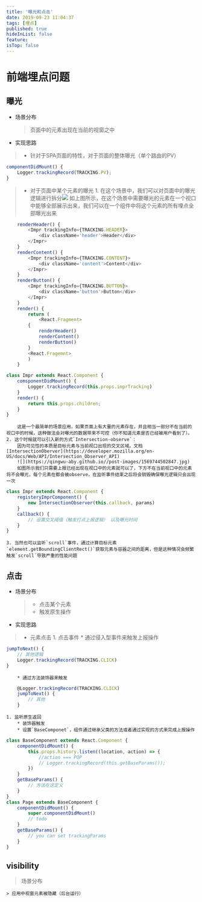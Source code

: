 ```yaml
---
title: '曝光和点击'
date: 2019-09-23 11:04:37
tags: [埋点]
published: true
hideInList: false
feature: 
isTop: false
---
```

<!--以React为示例-->
# 前端埋点问题

## 曝光
* 场景分布
    > 页面中的元素出现在当前的视窗之中

* 实现思路
>  * 针对于SPA页面的特性，对于页面的整体曝光（单个路由的PV）
``` javascript
componentDidMount() {
    Logger.trackingRecord(TRACKING.PV);
}
```
> * 对于页面中某个元素的曝光
    1. 在这个场景中，我们可以对页面中的曝光逻辑进行拆分![](https://qingwu-aby.github.io//post-images/1569726066873.png)
        如上图所示，在这个场景中需要曝光的元素在一个视口中能够全部展示出来，我们可以在一个组件中将这个元素的所有埋点全部曝光出来
        <!-- 凑个字数 -->
``` javascript
    renderHeader() {
        <Impr trackingInfo={TRACKING.HEADER}>
            <div className='header'>Header</div>
        </Impr>
    }
    renderContent() {
        <Impr trackingInfo={TRACKING.CONTENT}>
            <div className='content'>Content</div>
        </Impr>
    }   
    renderButton() {
        <Impr trackingInfo={TRACKING.BUTTON}>
            <div className='button'>Button</div>
        </Impr>
    }
    render() {
        return (
            <React.Fragment>
        {
            renderHeader()
            renderContent()
            renderButton()
        }
        <React.Fragemnt>
        )
    }
```
``` javascript
class Impr extends React.Component {
    comsponentDidMount() {
        Logger.trackingRecord(this.props.imprTracking)
    }
    render() {
        return this.props.children;
    }
}
```
        这是一个最简单的场景应用，如果页面上有大量的元素存在，并且相当一部分不在当前的视口中的时候，这种做法会对曝光的数据带来不可控（你不知道元素是否已经被用户看到了）。
    2. 这个时候就可以引入新的方式`Intersection-observe`：
        因为可见性的本质是目标元素与当前视口出现的交叉区域。文档[IntersectionOberver](https://developer.mozilla.org/en-US/docs/Web/API/Intersection_Observer_API)
        ![](https://qingwu-aby.github.io//post-images/1569744502847.jpg)
        如图所示我们只需要上报已经出现在视口中的元素就可以了，下方不在当前视口中的元素将不会曝光，每个元素在都会被observe，在监听事件结束之后将会销毁确保曝光逻辑只会出现一次
``` javascript
class Impr extends React.Component {
    registeryImprComponent() {
        new IntersectionObserver(this.callback, params)
    }
    callback() {
        // 设置交叉阈值（触发打点上报逻辑） 以及曝光时间
    }
}
```
    3. 当然也可以监听`scroll`事件，通过计算目标元素`element.getBoundingClientRect()`获取元素与容器之间的距离，但是这种情况会频繁触发`scroll`导致严重的性能问题  

## 点击
* 场景分布
    > * 点击某个元素
    > * 触发原生操作

* 实现思路
> * 元素点击
    1. 点击事件
        * 通过侵入型事件来触发上报操作
  ``` javascript
  jumpToNext() {
      // 其他逻辑
      Logger.trackingRecord(TRACKING.CLICK)
  }
  ```

        * 通过方法装饰器来触发

``` javascript
    @Logger.trackingRecord(TRACKING.CLICK)
    jumpToNext() {
        // 其他    
    }
```
    1. 监听原生返回
        * 装饰器触发
        * 设置`BaseComponet`，组件通过继承父类的方法或者通过实现的方式来完成上报操作

``` javascript
class BaseComponent extends React.Component {
    componentDidMount() {
        this.props.history.listen((location, action) => {
            //action === POP
            // Logger.trackingRecord(this.getBaseParams());
        })
    }
    getBaseParams() {
        // 方法在这定义
    }
}
class Page extends BaseComponent {
    componentDidMount() {
        super.componentDidMount()
        // todo
    }
    getBaseParams() {
        // you can set trackingParams
    }
}
```

## visibility
> 场景分布

    > 应用中视窗元素被隐藏（后台运行）
